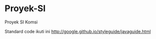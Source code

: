 # Proyek-SI
Proyek SI Komsi

Standard code ikuti ini http://google.github.io/styleguide/javaguide.html
